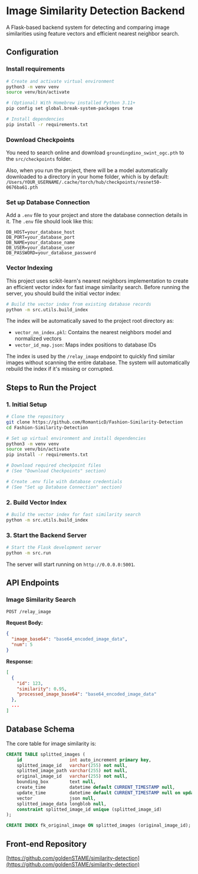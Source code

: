 # Image Similarity Detection Backend

A Flask-based backend system for detecting and comparing image similarities using feature vectors and efficient nearest neighbor search.

## Configuration

### Install requirements
```bash
# Create and activate virtual environment
python3 -m venv venv
source venv/bin/activate

# (Optional) With Homebrew installed Python 3.11+
pip config set global.break-system-packages true

# Install dependencies
pip install -r requirements.txt
```

### Download Checkpoints
You need to search online and download `groundingdino_swint_ogc.pth` to the `src/checkpoints` folder.

Also, when you run the project, there will be a model automatically downloaded to a directory in your home folder, which is by default: 
`/Users/YOUR_USERNAME/.cache/torch/hub/checkpoints/resnet50-0676ba61.pth`

### Set up Database Connection
Add a `.env` file to your project and store the database connection details in it. The `.env` file should look like this:
```plaintext
DB_HOST=your_database_host
DB_PORT=your_database_port
DB_NAME=your_database_name
DB_USER=your_database_user
DB_PASSWORD=your_database_password
```

### Vector Indexing
This project uses scikit-learn's nearest neighbors implementation to create an efficient vector index for fast image similarity search. Before running the server, you should build the initial vector index:

```bash
# Build the vector index from existing database records
python -m src.utils.build_index
```

The index will be automatically saved to the project root directory as:
- `vector_nn_index.pkl`: Contains the nearest neighbors model and normalized vectors
- `vector_id_map.json`: Maps index positions to database IDs

The index is used by the `/relay_image` endpoint to quickly find similar images without scanning the entire database. The system will automatically rebuild the index if it's missing or corrupted.

## Steps to Run the Project

### 1. Initial Setup
```bash
# Clone the repository
git clone https://github.com/RomanticD/Fashion-Similarity-Detection
cd Fashion-Similarity-Detection

# Set up virtual environment and install dependencies
python3 -m venv venv
source venv/bin/activate
pip install -r requirements.txt

# Download required checkpoint files
# (See "Download Checkpoints" section)

# Create .env file with database credentials
# (See "Set up Database Connection" section)
```

### 2. Build Vector Index
```bash
# Build the vector index for fast similarity search
python -m src.utils.build_index
```

### 3. Start the Backend Server
```bash
# Start the Flask development server
python -m src.run
```

The server will start running on `http://0.0.0.0:5001`.

## API Endpoints

### Image Similarity Search
```
POST /relay_image
```

**Request Body:**
```json
{
  "image_base64": "base64_encoded_image_data",
  "num": 5
}
```

**Response:**
```json
[
  {
    "id": 123,
    "similarity": 0.95,
    "processed_image_base64": "base64_encoded_image_data"
  },
  ...
]
```

## Database Schema

The core table for image similarity is:

```sql
CREATE TABLE splitted_images (
    id                  int auto_increment primary key,
    splitted_image_id   varchar(255) not null,
    splitted_image_path varchar(255) not null,
    original_image_id   varchar(255) not null,
    bounding_box        text null,
    create_time         datetime default CURRENT_TIMESTAMP null,
    update_time         datetime default CURRENT_TIMESTAMP null on update CURRENT_TIMESTAMP,
    vector              json null,
    splitted_image_data longblob null,
    constraint splitted_image_id unique (splitted_image_id)
);

CREATE INDEX fk_original_image ON splitted_images (original_image_id);
```

## Front-end Repository
[https://github.com/goldenSTAME/similarity-detection](https://github.com/goldenSTAME/similarity-detection)